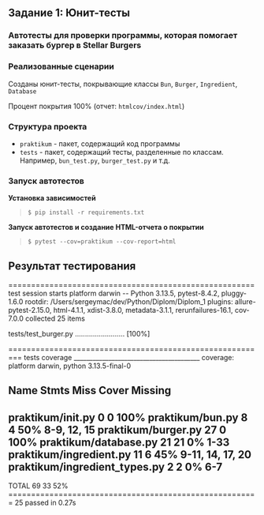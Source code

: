 ## Задание 1: Юнит-тесты

### Автотесты для проверки программы, которая помогает заказать бургер в Stellar Burgers

### Реализованные сценарии

Созданы юнит-тесты, покрывающие классы `Bun`, `Burger`, `Ingredient`, `Database`

Процент покрытия 100% (отчет: `htmlcov/index.html`)

### Структура проекта

- `praktikum` - пакет, содержащий код программы
- `tests` - пакет, содержащий тесты, разделенные по классам. Например, `bun_test.py`, `burger_test.py` и т.д.

### Запуск автотестов

**Установка зависимостей**

> `$ pip install -r requirements.txt`

**Запуск автотестов и создание HTML-отчета о покрытии**

>  `$ pytest --cov=praktikum --cov-report=html`

## Результат тестирования

====================================================== test session starts 
platform darwin -- Python 3.13.5, pytest-8.4.2, pluggy-1.6.0
rootdir: /Users/sergeymac/dev/Python/Diplom/Diplom_1
plugins: allure-pytest-2.15.0, html-4.1.1, xdist-3.8.0, metadata-3.1.1, rerunfailures-16.1, cov-7.0.0
collected 25 items                                                                                                               

tests/test_burger.py ......................... [100%]

========================================================= tests coverage 
________________________________________ coverage: platform darwin, python 3.13.5-final-0 

Name                            Stmts   Miss  Cover   Missing
-------------------------------------------------------------
praktikum/__init__.py               0      0   100%
praktikum/bun.py                    8      4    50%   8-9, 12, 15
praktikum/burger.py                27      0   100%
praktikum/database.py              21     21     0%   1-33
praktikum/ingredient.py            11      6    45%   9-11, 14, 17, 20
praktikum/ingredient_types.py       2      2     0%   6-7
-------------------------------------------------------------
TOTAL                              69     33    52%
======================================================= 25 passed in 0.27s 
